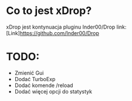 # Co to jest xDrop?
xDrop jest kontynuacja pluginu Inder00/Drop link:[Link]https://github.com/Inder00/Drop

# TODO:

* Zmienić Gui
* Dodać TurboExp
* Dodać komende /reload
* Dodać więcej opcji do statystyk


  
